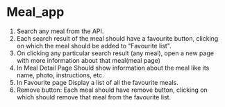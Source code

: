 # Meal_app
1. Search any meal from the API.
2. Each search result of the meal should have a favourite button, clicking on which the meal should be added to “Favourite list".
3. On clicking any particular search result (any meal), open a new page with more information about that meal(meal page)
4. In Meal Detail Page Should show information about the meal like its name, photo, instructions, etc.
5. In Favourite page Display a list of all the favourite meals.
6. Remove button: Each meal should have remove button, clicking on which should remove that meal from the favourite list.
